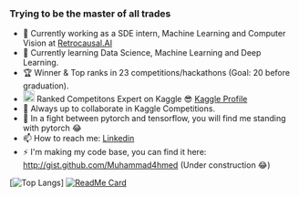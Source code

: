 ### Trying to be the master of all trades

- 🔭 Currently working as a SDE intern, Machine Learning and Computer Vision at <a href="https://Retrocausal.ai">Retrocausal.AI</a>
- 🌱 Currently learning Data Science, Machine Learning and Deep Learning.
- 🏆 Winner & Top ranks in 23 competitions/hackathons (Goal: 20 before graduation).
- <img width=20 height=20 src="https://cdn3.iconfinder.com/data/icons/logos-and-brands-adobe/512/189_Kaggle-512.png"> Ranked Competitons Expert on Kaggle 😎 <a href = "https://www.kaggle.com/muhammad4hmed">Kaggle Profile</a>
- 👯 Always up to collaborate in Kaggle Competitions.
- 🤔 In a fight between pytorch and tensorflow, you will find me standing with pytorch 😂
- 📫 How to reach me: <a href="https://www.linkedin.com/in/muhammad4hmed/">Linkedin</a>
- ⚡ I'm making my code base, you can find it here: http://gist.github.com/Muhammad4hmed (Under construction 😂)

[![Top Langs](https://github-readme-stats.vercel.app/api/top-langs/?username=Muhammad4hmed)]
[![ReadMe Card](https://github-readme-stats.vercel.app/api/pin/?username=Muhammad4hmed&repo=GML)](https://github.com/Muhammad4hmed/GML)
